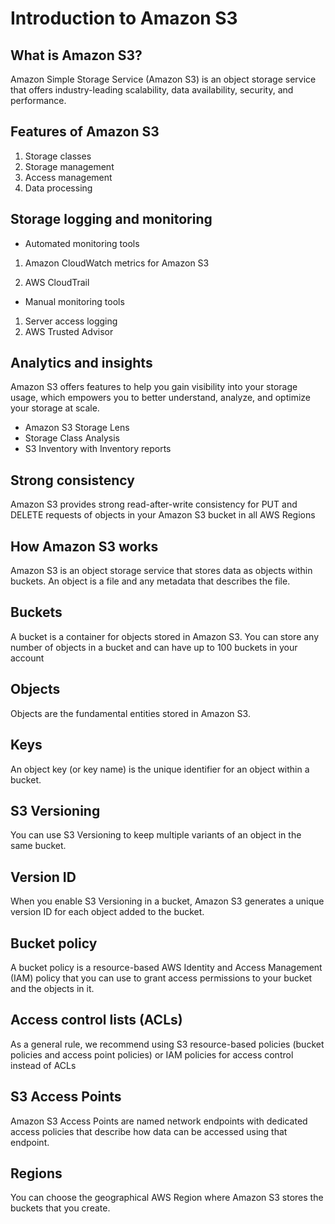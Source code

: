 # Introduction to Amazon S3

## What is Amazon S3?


Amazon Simple Storage Service (Amazon S3) is an object storage service that offers industry-leading scalability, data availability, security, and performance.

## Features of Amazon S3

1. Storage classes
2. Storage management
3. Access management
4. Data processing


## Storage logging and monitoring

* Automated monitoring tools

1. Amazon CloudWatch metrics for Amazon S3

2. AWS CloudTrail 

* Manual monitoring tools

1. Server access logging
2. AWS Trusted Advisor

## Analytics and insights


Amazon S3 offers features to help you gain visibility into your storage usage, which empowers you to better understand, analyze, and optimize your storage at scale.

* Amazon S3 Storage Lens
* Storage Class Analysis
* S3 Inventory with Inventory reports 

## Strong consistency


Amazon S3 provides strong read-after-write consistency for PUT and DELETE requests of objects in your Amazon S3 bucket in all AWS Regions

## How Amazon S3 works


Amazon S3 is an object storage service that stores data as objects within buckets. An object is a file and any metadata that describes the file.

## Buckets

A bucket is a container for objects stored in Amazon S3. You can store any number of objects in a bucket and can have up to 100 buckets in your account

## Objects

Objects are the fundamental entities stored in Amazon S3.

## Keys

An object key (or key name) is the unique identifier for an object within a bucket.

## S3 Versioning

You can use S3 Versioning to keep multiple variants of an object in the same bucket. 

## Version ID

When you enable S3 Versioning in a bucket, Amazon S3 generates a unique version ID for each object added to the bucket.

## Bucket policy

A bucket policy is a resource-based AWS Identity and Access Management (IAM) policy that you can use to grant access permissions to your bucket and the objects in it. 

## Access control lists (ACLs)

As a general rule, we recommend using S3 resource-based policies (bucket policies and access point policies) or IAM policies for access control instead of ACLs

## S3 Access Points

Amazon S3 Access Points are named network endpoints with dedicated access policies that describe how data can be accessed using that endpoint. 

## Regions

You can choose the geographical AWS Region where Amazon S3 stores the buckets that you create.

